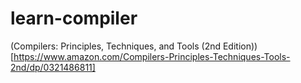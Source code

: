 # learn-compiler

(Compilers: Principles, Techniques, and Tools (2nd Edition))[https://www.amazon.com/Compilers-Principles-Techniques-Tools-2nd/dp/0321486811]
